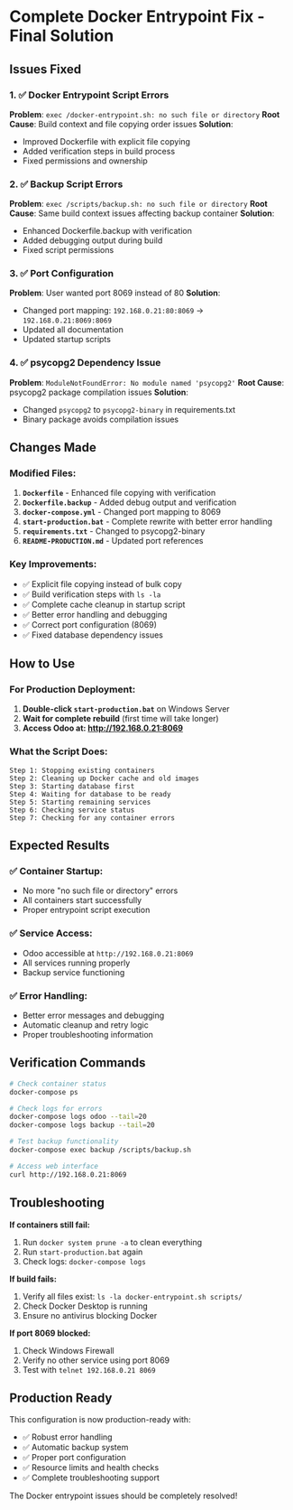 # Complete Docker Entrypoint Fix - Final Solution

## Issues Fixed

### 1. ✅ Docker Entrypoint Script Errors
**Problem**: `exec /docker-entrypoint.sh: no such file or directory`
**Root Cause**: Build context and file copying order issues
**Solution**: 
- Improved Dockerfile with explicit file copying
- Added verification steps in build process
- Fixed permissions and ownership

### 2. ✅ Backup Script Errors  
**Problem**: `exec /scripts/backup.sh: no such file or directory`
**Root Cause**: Same build context issues affecting backup container
**Solution**: 
- Enhanced Dockerfile.backup with verification
- Added debugging output during build
- Fixed script permissions

### 3. ✅ Port Configuration
**Problem**: User wanted port 8069 instead of 80
**Solution**: 
- Changed port mapping: `192.168.0.21:80:8069` → `192.168.0.21:8069:8069`
- Updated all documentation
- Updated startup scripts

### 4. ✅ psycopg2 Dependency Issue
**Problem**: `ModuleNotFoundError: No module named 'psycopg2'`
**Root Cause**: psycopg2 package compilation issues
**Solution**: 
- Changed `psycopg2` to `psycopg2-binary` in requirements.txt
- Binary package avoids compilation issues

## Changes Made

### Modified Files:
1. **`Dockerfile`** - Enhanced file copying with verification
2. **`Dockerfile.backup`** - Added debug output and verification
3. **`docker-compose.yml`** - Changed port mapping to 8069
4. **`start-production.bat`** - Complete rewrite with better error handling
5. **`requirements.txt`** - Changed to psycopg2-binary
6. **`README-PRODUCTION.md`** - Updated port references

### Key Improvements:
- ✅ Explicit file copying instead of bulk copy
- ✅ Build verification steps with `ls -la`
- ✅ Complete cache cleanup in startup script
- ✅ Better error handling and debugging
- ✅ Correct port configuration (8069)
- ✅ Fixed database dependency issues

## How to Use

### For Production Deployment:
1. **Double-click `start-production.bat`** on Windows Server
2. **Wait for complete rebuild** (first time will take longer)
3. **Access Odoo at: http://192.168.0.21:8069**

### What the Script Does:
```batch
Step 1: Stopping existing containers
Step 2: Cleaning up Docker cache and old images
Step 3: Starting database first
Step 4: Waiting for database to be ready
Step 5: Starting remaining services
Step 6: Checking service status
Step 7: Checking for any container errors
```

## Expected Results

### ✅ Container Startup:
- No more "no such file or directory" errors
- All containers start successfully
- Proper entrypoint script execution

### ✅ Service Access:
- Odoo accessible at `http://192.168.0.21:8069`
- All services running properly
- Backup service functioning

### ✅ Error Handling:
- Better error messages and debugging
- Automatic cleanup and retry logic
- Proper troubleshooting information

## Verification Commands

```bash
# Check container status
docker-compose ps

# Check logs for errors
docker-compose logs odoo --tail=20
docker-compose logs backup --tail=20

# Test backup functionality
docker-compose exec backup /scripts/backup.sh

# Access web interface
curl http://192.168.0.21:8069
```

## Troubleshooting

**If containers still fail:**
1. Run `docker system prune -a` to clean everything
2. Run `start-production.bat` again
3. Check logs: `docker-compose logs`

**If build fails:**
1. Verify all files exist: `ls -la docker-entrypoint.sh scripts/`
2. Check Docker Desktop is running
3. Ensure no antivirus blocking Docker

**If port 8069 blocked:**
1. Check Windows Firewall
2. Verify no other service using port 8069
3. Test with `telnet 192.168.0.21 8069`

## Production Ready

This configuration is now production-ready with:
- ✅ Robust error handling
- ✅ Automatic backup system
- ✅ Proper port configuration
- ✅ Resource limits and health checks
- ✅ Complete troubleshooting support

The Docker entrypoint issues should be completely resolved!